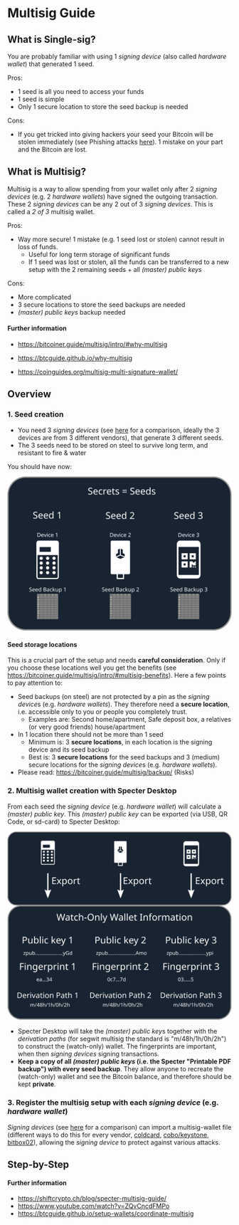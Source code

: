 # Multisig Guide

## What is Single-sig?

You are probably familiar with using 1 *signing device* (also called *hardware wallet*) that generated 1 seed. 

Pros:

* 1 seed is all you need to access your funds
* 1 seed is simple
* Only 1 secure location to store the seed backup is needed

Cons:

* If you get tricked into giving hackers your seed your Bitcoin will be stolen immediately (see Phishing attacks [here](https://www.youtube.com/watch?v=B-09WDPXZmU)).    1 mistake on your part and the Bitcoin are lost.

## What is Multisig?

Multisig is a way to allow spending from your wallet only after 2 *signing devices*  (e.g. 2 *hardware wallets*) have signed the outgoing transaction.  These 2 *signing devices* can be any 2 out of 3 *signing devices*. This is called a *2 of 3* multisig wallet.

Pros:

* Way more secure! 1 mistake (e.g. 1 seed lost or stolen) cannot result in loss of funds. 
  * Useful for long term storage of significant funds
  * If 1 seed was lost or stolen, all the funds can be transferred to a new setup with the 2 remaining seeds + all *(master) public keys* 

Cons:

* More complicated
* 3 secure locations to store the seed backups are needed
* *(master) public keys* backup needed

#### Further information

* https://bitcoiner.guide/multisig/intro/#why-multisig

* https://btcguide.github.io/why-multisig
* https://coinguides.org/multisig-multi-signature-wallet/



## Overview

### 1. Seed creation

* You need 3 *signing devices* (see [here](multisig-security-tradeoffs.md) for a comparison, ideally the 3 devices are from 3 different vendors), that generate 3 different seeds.
* The 3 seeds need to be stored on steel to survive long term, and resistant to fire & water

You should have now:

![secrets](images/multisig-guide/secrets.svg)

#### Seed storage locations

This is a crucial part of the setup and needs **careful consideration**. Only if you choose these locations well you get the benefits (see https://bitcoiner.guide/multisig/intro/#multisig-benefits). Here a few points to pay attention to:

* Seed backups (on steel) are not protected by a pin as the *signing device*s (e.g. *hardware wallets*). They therefore need a **secure location**, i.e. accessible only to you or people you completely trust.
  * Examples are: Second home/apartment, Safe deposit box, a relatives (or very good friends) house/apartment
* In 1 location there should not be more than 1 seed
  * Minimum is: 3 **secure locations**, in each location is the signing device and its seed backup
  * Best is: 3 **secure locations** for the seed backups and 3 (medium) secure locations for the *signing device*s (e.g. *hardware wallets*).
* Please read: https://bitcoiner.guide/multisig/backup/   (Risks) 



### 2. Multisig wallet creation with Specter Desktop

From each seed the *signing device*  (e.g. *hardware wallet*)  will calculate a *(master) public key*. This *(master) public key* can be exported (via USB, QR Code, or sd-card) to Specter Desktop:

![xpubs](images/multisig-guide/xpubs.svg)

* Specter Desktop will take the  *(master) public key*s together with the *derivation paths* (for segwit multisig the standard is "m/48h/1h/0h/2h") to construct the (watch-only) wallet. The fingerprints are important, when then *signing devices* signing transactions.
* **Keep a copy of all *(master) public keys* (i.e. the Specter "Printable PDF backup") with every seed backup**.  They allow anyone to recreate the (watch-only) wallet and see the Bitcoin balance, and therefore should be kept **private**.   



### 3. Register the multisig setup with each *signing device*  (e.g. *hardware wallet*)

*Signing devices* (see [here](multisig-security-tradeoffs.md) for a comparison) can import a multisig-wallet file (different ways to do this for every vendor, [coldcard](https://bitcoiner.guide/multisig/wallet/#notify-coldcard), [cobo/keystone](https://bitcoiner.guide/multisig/wallet/#notify-cobo), [bitbox02](https://shiftcrypto.ch/blog/specter-multisig-guide/)), allowing the *signing device* to protect against various attacks.



## Step-by-Step





#### Further information

* https://shiftcrypto.ch/blog/specter-multisig-guide/
* https://www.youtube.com/watch?v=ZQvCncdFMPo
* https://btcguide.github.io/setup-wallets/coordinate-multisig

